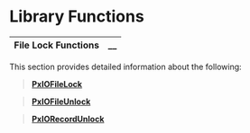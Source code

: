 # Library Functions

**File Lock Functions** |  **__**  
---|---  
  
This section provides detailed information about the following:

> **[PxIOFileLock](PxIOFileLock.md)**

> **[PxIOFileUnlock](PxIOFileUnlock.md)**

> **[PxIORecordUnlock](PxIORecordUnlock.md)**
